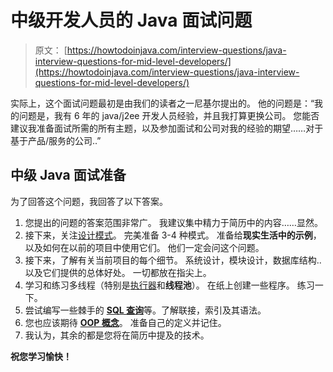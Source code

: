 # 中级开发人员的 Java 面试问题

> 原文： [https://howtodoinjava.com/interview-questions/java-interview-questions-for-mid-level-developers/](https://howtodoinjava.com/interview-questions/java-interview-questions-for-mid-level-developers/)

实际上，这个面试问题最初是由我们的读者之一尼基尔提出的。 他的问题是：“我的问题是，我有 6 年的 java/j2ee 开发人员经验，并且我打算更换公司。 您能否建议我准备面试所需的所有主题，以及参加面试和公司对我的经验的期望……对于基于产品/服务的公司..”

## 中级 Java 面试准备

为了回答这个问题，我回答了以下答案。

1.  您提出的问题的答案范围非常广。 我建议集中精力于简历中的内容……显然。
2.  接下来，关注[设计模式](//howtodoinjava.com/gang-of-four-java-design-patterns/)。 完美准备 3-4 种模式。 准备给**现实生活中的示例**，以及如何在以前的项目中使用它们。 他们一定会问这个问题。
3.  接下来，了解有关当前项目的每个细节。 系统设计，模块设计，数据库结构..以及它们提供的总体好处。 一切都放在指尖上。
4.  学习和练习多线程（特别是[执行器](//howtodoinjava.com/java/multi-threading/java-thread-pool-executor-example/)和**线程池**）。 在纸上创建一些程序。 练习一下。
5.  尝试编写一些棘手的 [**SQL 查询**](//howtodoinjava.com/misc/sql-query-to-find-find-the-nth-highest-salary-of-an-employee/)等。了解联接，索引及其语法。
6.  您也应该期待 [**OOP 概念**](//howtodoinjava.com/category/object-oriented/)。 准备自己的定义并记住。
7.  我认为，其余的都是您将在简历中提及的技术。

**祝您学习愉快！**